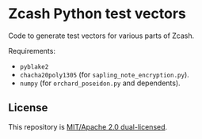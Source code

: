 # Zcash Python test vectors

Code to generate test vectors for various parts of Zcash.

Requirements:
- `pyblake2`
- `chacha20poly1305` (for `sapling_note_encryption.py`).
- `numpy` (for `orchard_poseidon.py` and dependents).

## License

This repository is [MIT/Apache 2.0 dual-licensed](COPYING).
